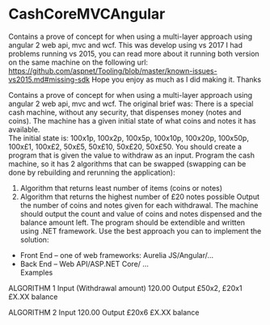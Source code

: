 

# CashCoreMVCAngular

Contains a prove of concept for when using a multi-layer approach using angular 2 web api, mvc and wcf.
This was develop using vs 2017 I had problems running vs 2015, you can read more about it running both version on the same machine on the following url: 
https://github.com/aspnet/Tooling/blob/master/known-issues-vs2015.md#missing-sdk
Hope you enjoy as much as I did making it.
Thanks

Contains a prove of concept for when using a multi-layer approach using angular 2 web api, mvc and wcf.
The original brief was:
There is a special cash machine, without any security, that dispenses money (notes and coins). The machine has a given initial state of what coins and notes it has available.  
The initial state is: 100x1p, 100x2p, 100x5p, 100x10p, 100x20p, 100x50p, 100x£1, 100x£2, 50x£5, 50x£10, 50x£20, 50x£50. 
You should create a program that is given the value to withdraw as an input. 
Program the cash machine, so it has 2 algorithms that can be swapped (swapping can be done by rebuilding and rerunning the application): 
1. Algorithm that returns least number of items (coins or notes) 
2. Algorithm that returns the highest number of £20 notes possible 
Output the number of coins and notes given for each withdrawal. 
The machine should output the count and value of coins and notes dispensed and the balance amount left. 
The program should be extendible and written using .NET framework. Use the best approach you can to implement the solution: 
* Front End – one of web frameworks: Aurelia JS/Angular/… 
* Back End – Web API/ASP.NET  Core/ …  
Examples 
 
ALGORITHM 1 
Input (Withdrawal amount) 
120.00 
Output 
£50x2, £20x1 
£X.XX balance 
 
ALGORITHM 2 
Input 
120.00 
Output 
£20x6 
£X.XX balance 

